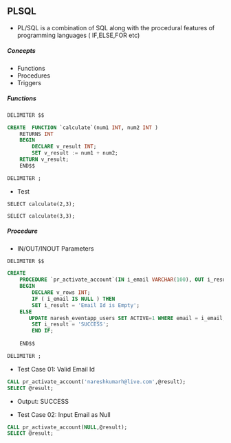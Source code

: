 ## PLSQL

* PL/SQL is a combination of SQL along with the procedural features of programming languages ( IF,ELSE,FOR etc)

##### Concepts
* Functions
* Procedures
* Triggers


##### Functions

```sql
DELIMITER $$

CREATE  FUNCTION `calculate`(num1 INT, num2 INT )
    RETURNS INT
    BEGIN
        DECLARE v_result INT;
        SET v_result := num1 + num2;
	RETURN v_result;
    END$$

DELIMITER ;
```

* Test
```
SELECT calculate(2,3);

SELECT calculate(3,3);
```

##### Procedure 
* IN/OUT/INOUT Parameters

```sql
DELIMITER $$

CREATE    
    PROCEDURE `pr_activate_account`(IN i_email VARCHAR(100), OUT i_result  VARCHAR(100) )    
    BEGIN
        DECLARE v_rows INT;
        IF ( i_email IS NULL ) THEN
		SET i_result = 'Email Id is Empty';  	
	ELSE	        
	   UPDATE naresh_eventapp_users SET ACTIVE=1 WHERE email = i_email;	  
		SET i_result = 'SUCCESS';
        END IF;
	
    END$$

DELIMITER ;
```

* Test Case 01: Valid Email Id
```sql
CALL pr_activate_account('nareshkumarh@live.com',@result);
SELECT @result;
```
* Output: SUCCESS

* Test Case 02: Input Email as Null
```sql
CALL pr_activate_account(NULL,@result);
SELECT @result;
```

